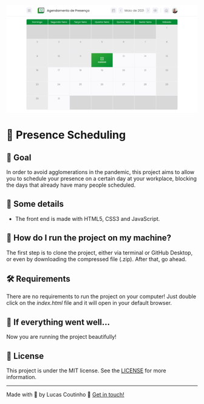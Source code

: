 ![Presence Scheduling](readme-images/cover.png)

# :date: Presence Scheduling

## :dart: Goal

In order to avoid agglomerations in the pandemic, this project aims to allow you to schedule your presence on a certain day at your workplace, blocking the days that already have many people scheduled.

## :scroll: Some details

- The front end is made with HTML5, CSS3 and JavaScript.

## :thinking: How do I run the project on my machine?

The first step is to clone the project, either via terminal or GitHub Desktop, or even by downloading the compressed file (.zip). After that, go ahead.

## :hammer_and_wrench: Requirements

There are no requirements to run the project on your computer! Just double click on the _index.html_ file and it will open in your default browser.

## :tada: If everything went well...

Now you are running the project beautifully!

## :memo: License

This project is under the MIT license. See the [LICENSE](LICENSE) for more information.

---

Made with :purple_heart: by Lucas Coutinho :wave: [Get in touch!](https://www.linkedin.com/in/lucasmc64/)